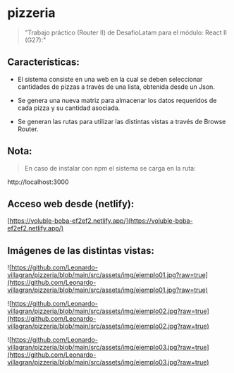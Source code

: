 # pizzeria

>"Trabajo práctico (Router II) de DesafioLatam para el módulo: React II (G27):"

## Características:

* El sistema consiste en una web en la cual se deben seleccionar cantidades de pizzas a través de una lista, obtenida desde un Json. 

* Se genera una nueva matriz para almacenar los datos requeridos de cada pizza y su cantidad asociada.

* Se generan las rutas para utilizar las distintas vistas a través de Browse Router.
## Nota: 

>En caso de instalar con npm el sistema se carga en la ruta: 

http://localhost:3000

## Acceso web desde (netlify):

[https://voluble-boba-ef2ef2.netlify.app/](https://voluble-boba-ef2ef2.netlify.app/)

## Imágenes de las distintas vistas:

![https://github.com/Leonardo-villagran/pizzeria/blob/main/src/assets/img/ejemplo01.jpg?raw=true](https://github.com/Leonardo-villagran/pizzeria/blob/main/src/assets/img/ejemplo01.jpg?raw=true)

![https://github.com/Leonardo-villagran/pizzeria/blob/main/src/assets/img/ejemplo02.jpg?raw=true](https://github.com/Leonardo-villagran/pizzeria/blob/main/src/assets/img/ejemplo02.jpg?raw=true)

![https://github.com/Leonardo-villagran/pizzeria/blob/main/src/assets/img/ejemplo03.jpg?raw=true](https://github.com/Leonardo-villagran/pizzeria/blob/main/src/assets/img/ejemplo03.jpg?raw=true)